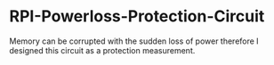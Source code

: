# RPI-Powerloss-Protection-Circuit
Memory can be corrupted with the sudden loss of power therefore I designed this circuit as a protection measurement.

